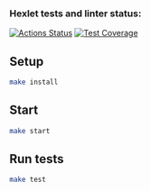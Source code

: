 ### Hexlet tests and linter status:
[![Actions Status](https://github.com/pandafyproton/typescript-developer-project-81/actions/workflows/hexlet-check.yml/badge.svg)](https://github.com/pandafyproton/typescript-developer-project-81/actions)
[![Test Coverage](https://api.codeclimate.com/v1/badges/a2c1f1337bb00c7f5dbe/test_coverage)](https://codeclimate.com/github/pandafyproton/typescript-developer-project-81/test_coverage)

## Setup

```bash
make install

```
## Start

```bash
make start
```

## Run tests

```bash
make test
```
